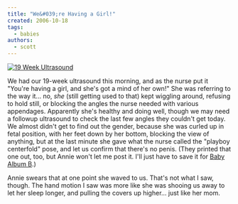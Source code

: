 ```yaml
---
title: "We&#039;re Having a Girl!"
created: 2006-10-18
tags:
  - babies
authors:
  - scott
---
```


[![19 Week Ultrasound](/images/ultrasound2.jpg)](http://www.flickr.com/photos/spaceninja/272906427/)

We had our 19-week ultrasound this morning, and as the nurse put it "You're having a girl, and she's got a mind of her own!" She was referring to the way it... no, _she_ (still getting used to that) kept wiggling around, refusing to hold still, or blocking the angles the nurse needed with various appendages. Apparently she's healthy and doing well, though we may need a followup ultrasound to check the last few angles they couldn't get today. We almost didn't get to find out the gender, because she was curled up in fetal position, with her feet down by her bottom, blocking the view of anything, but at the last minute she gave what the nurse called the "playboy centerfold" pose, and let us confirm that there's no penis. (They printed that one out, too, but Annie won't let me post it. I'll just have to save it for [Baby Album B](http://www.ironycentral.com/archives/babyvol/babyvol1.html).)

Annie swears that at one point she waved to us. That's not what I saw, though. The hand motion I saw was more like she was shooing us away to let her sleep longer, and pulling the covers up higher... just like her mom.
